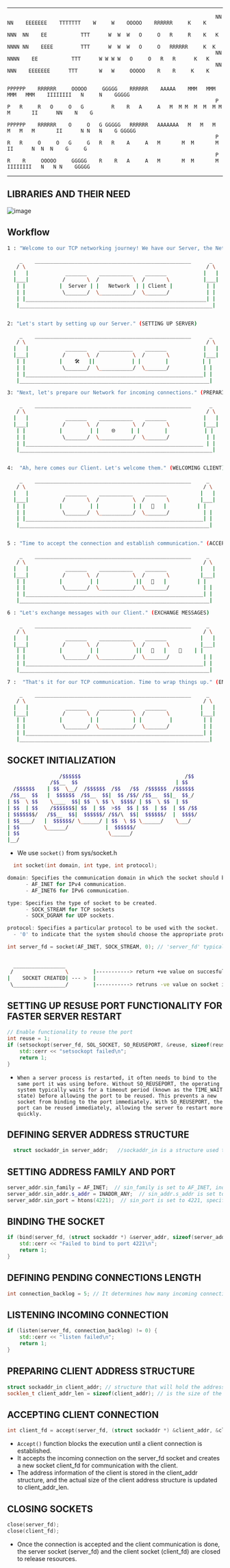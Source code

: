 -------------------------------------------------------------------------------------------------------------------------------------------------------------------------------------------------------------------------------------------------------------
                                                                        NN   NN    EEEEEEE    TTTTTTT    W     W    OOOOO    RRRRRR     K    K        
                                                                        NNN  NN    EE           TTT      W  W  W   O     O   R     R    K   K         
                                                                        NNNN NN    EEEE         TTT      W  W  W   O     O   RRRRRR     K  K          
                                                                        NN NNNN    EE           TTT      W W W W   O     O   R   R      K   K         
                                                                        NN  NNN    EEEEEEE      TTT       W   W     OOOOO    R    R     K    K      

                                                                        PPPPPP    RRRRRR     OOOOO     GGGGG    RRRRRR    AAAAA    MMM   MMM  MMM   MMM    IIIIIIII   N     N    GGGGG
                                                                        P     P   R     R   O     O   G         R    R   A     A   M  M M  M  M  M M  M       II      NN    N    G
                                                                        PPPPPP    RRRRRR    O     O   G GGGGG   RRRRRR   AAAAAAA   M   M   M  M   M   M       II      N N   N    G GGGGG
                                                                        P         R   R     O     O   G     G   R   R    A     A   M       M  M       M       II      N  N  N    G     G
                                                                        P         R    R     OOOOO     GGGGG    R    R   A     A   M       M  M       M    IIIIIIII   N   N N    GGGGG

-------------------------------------------------------------------------------------------------------------------------------------------------------------------------------------------------------------------------------------------------------------

## LIBRARIES AND THEIR NEED

![image](https://github.com/teche74/Create_Your_Own_HTTP_Sever/blob/main/images/Screenshot%202024-03-29%20112358.png)

## Workflow

```bash
1 : "Welcome to our TCP networking journey! We have our Server, the Network, and the Client." ( INTODUCING COMPONENTS )

    _    ___________________________________________________      _
   / \                                                           / \
  |   |            _______    ___________    _______            |   |
  |___|           /       \  /           \  /       \           |___|
   | |           |  Server | |   Network  | | Client |           | |
   | |            \_______/  \___________/  \_______/            | |
   | |___________________________________________________________| |
   |_______________________________________________________________|


2: "Let's start by setting up our Server." (SETTING UP SERVER)

    _    ___________________________________________________      _
   / \                                                           / \
  |   |            _______    ___________    _______            |   |
  |___|           /       \  /           \  /       \           |___|
   | |           |    🛠️   ||            | |        |           | |
   | |            \_______/  \___________/  \_______/           | |
   | |__________________________________________________________| |
   |______________________________________________________________|

3: "Next, let's prepare our Network for incoming connections." (PREPARING NETWORK)

    _    ___________________________________________________      _
   / \                                                           / \
  |   |            _______    ___________    _______            |   |
  |___|           /       \  /           \  /       \           |___|
   | |           |         | |    🌐     | |        |            | |
   | |            \_______/  \___________/  \_______/            | |
   | |__________________________________________________________ | |
   |_______________________________________________________________|


4:  "Ah, here comes our Client. Let's welcome them." (WELCOMING CLIENT)

    _    ___________________________________________________     _
   / \                                                          / \
  |   |            _______    ___________    _______           |   |
  |___|           /       \  /           \  /       \          |___|
   | |           |         | |           | |   👋   |          | |
   | |            \_______/  \___________/  \_______/           | |
   | |__________________________________________________________| |
   |______________________________________________________________|


5 : "Time to accept the connection and establish communication." (ACCEPT CONNECTION)

    _    ___________________________________________________     _
   / \                                                          / \
  |   |            _______    ___________    _______           |   |
  |___|           /       \  /           \  /       \          |___|
   | |           |         | |            ||   🤝   |          | |
   | |            \_______/  \___________/  \_______/           | |
   | |__________________________________________________________| |
   |______________________________________________________________|

6 : "Let's exchange messages with our Client." (EXCHANGE MESSAGES)

    _    ___________________________________________________     _
   / \                                                          / \
  |   |            _______    ___________    _______           |   |
  |___|           /       \  /           \  /       \          |___|
   | |           |         | |            ||   📨   |    📨    | |
   | |            \_______/  \___________/  \_______/           | |
   | |__________________________________________________________| |
   |______________________________________________________________|

7 :  "That's it for our TCP communication. Time to wrap things up." (END COF COMMUNICATION / WRAPPING UP)

    _    ___________________________________________________     _
   / \                                                          / \
  |   |            _______    ___________    _______           |   |
  |___|           /       \  /           \  /       \          |___|
   | |           |         | |           | |         |          | |
   | |            \_______/  \___________/  \_______/           | |
   | |__________________________________________________________| |
   |______________________________________________________________|

```


## SOCKET INITIALIZATION

```bash
                 /$$$$$$                                  /$$      
              /$$__  $$                                | $$      
  /$$$$$$    | $$  \__/  /$$$$$$  /$$   /$$  /$$$$$$  /$$$$$$    
 /$$__  $$   |  $$$$$$  /$$__  $$|  $$ /$$/ /$$__  $$|_  $$_/    
| $$  \ $$    \____  $$| $$  \ $$ \  $$$$/ | $$  \ $$  | $$      
| $$  | $$    /$$$$$$$| $$  | $$  >$$  $$ | $$  | $$  | $$ /$$  
| $$$$$$$/   /$$__  $$|  $$$$$$/ /$$/\  $$|  $$$$$$/  |  $$$$/  
| $$____/   |  $$$$$$/ \______/ | $$  \ $$ \______/    \___/    
| $$        \______/            |  $$$$$$/                      
| $$                             \______/                       
|__/                                                             

```

- We use `socket()` from sys/socket.h

```cpp
  int socket(int domain, int type, int protocol);

domain: Specifies the communication domain in which the socket should be created.
      - AF_INET for IPv4 communication.
      - AF_INET6 for IPv6 communication.

type: Specifies the type of socket to be created.
      - SOCK_STREAM for TCP sockets
      - SOCK_DGRAM for UDP sockets.

protocol: Specifies a particular protocol to be used with the socket.
  - '0' to indicate that the system should choose the appropriate protocol based on the specified domain and type.

int server_fd = socket(AF_INET, SOCK_STREAM, 0); // 'server_fd' typically refers to the socket file descriptor associated with the server.
```

```bash

  _________________
 /                 \        |-----------> return +ve value on succesful socket instatntiation.
|    SOCKET CREATED| --- >  |
 \_________________/        |-----------> retruns -ve value on socket instantiation failure. 

```

## SETTING UP RESUSE PORT FUNCTIONALITY FOR FASTER SERVER RESTART

```CPP
// Enable functionality to reuse the port
int reuse = 1;
if (setsockopt(server_fd, SOL_SOCKET, SO_REUSEPORT, &reuse, sizeof(reuse)) < 0) {
    std::cerr << "setsockopt failed\n";
    return 1;
}
```
- `When a server process is restarted, it often needs to bind to the same port it was using before. Without SO_REUSEPORT, the operating system typically waits for a timeout period (known as the TIME_WAIT state) before allowing the port to be reused. This prevents a new socket from binding to the port immediately.
With SO_REUSEPORT, the port can be reused immediately, allowing the server to restart more quickly.`

## DEFINING SERVER ADDRESS STRUCTURE

```CPP
  struct sockaddr_in server_addr;   //sockaddr_in is a structure used to specify a socket address for IPv4 communication. Here, server_addr is an instance of this structure, which will hold the server's address information.
```

## SETTING ADDRESS FAMILY AND PORT

```CPP
server_addr.sin_family = AF_INET;  // sin_family is set to AF_INET, indicating IPv4 communication. 
server_addr.sin_addr.s_addr = INADDR_ANY;  // sin_addr.s_addr is set to INADDR_ANY, allowing the socket to accept connections on any available network interface.
server_addr.sin_port = htons(4221);  // sin_port is set to 4221, specifying the port number to bind to. The port number is converted to network byte order using htons().
```

## BINDING THE SOCKET

```CPP
if (bind(server_fd, (struct sockaddr *) &server_addr, sizeof(server_addr)) != 0) {
    std::cerr << "Failed to bind to port 4221\n";
    return 1;
}

```

## DEFINING PENDING CONNECTIONS LENGTH

```CPP
int connection_backlog = 5; // It determines how many incoming connections can wait in the queue before the server starts rejecting new connections.
```

## LISTENING INCOMING CONNECTION

```CPP
if (listen(server_fd, connection_backlog) != 0) {
    std::cerr << "listen failed\n";
    return 1;
}
```


## PREPARING CLIENT ADDRESS STRUCTURE

```CPP
struct sockaddr_in client_addr; // structure that will hold the address information of the client once a connection is accepted.
socklen_t client_addr_len = sizeof(client_addr); // is the size of the client_addr structure. It's initially set to the size of the structure.
```


## ACCEPTING CLIENT CONNECTION 

```CPP
int client_fd = accept(server_fd, (struct sockaddr *) &client_addr, &client_addr_len);
```

- `Accept()` function blocks the execution until a client connection is established.
- It accepts the incoming connection on the server_fd socket and creates a new socket client_fd for communication with the client.
- The address information of the client is stored in the client_addr structure, and the actual size of the client address structure is updated to client_addr_len.



## CLOSING SOCKETS

```CPP
close(server_fd);
close(client_fd);
```
- Once the connection is accepted and the client communication is done, the server socket (server_fd) and the client socket (client_fd) are closed to release resources.
